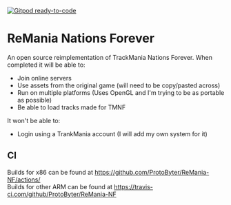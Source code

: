 [![Gitpod ready-to-code](https://img.shields.io/badge/Gitpod-ready--to--code-blue?logo=gitpod)](https://gitpod.io/#https://github.com/ProtoByter/ReMania-NF)

# ReMania Nations Forever

An open source reimplementation of TrackMania Nations Forever. When completed it will be able to:
- Join online servers
- Use assets from the original game (will need to be copy/pasted across)
- Run on multiple platforms (Uses OpenGL and I'm trying to be as portable as possible)
- Be able to load tracks made for TMNF

It won't be able to:
- Login using a TrankMania account (I will add my own system for it)

## CI

Builds for x86 can be found at https://github.com/ProtoByter/ReMania-NF/actions/ <br>
Builds for other ARM can be found at https://travis-ci.com/github/ProtoByter/ReMania-NF
